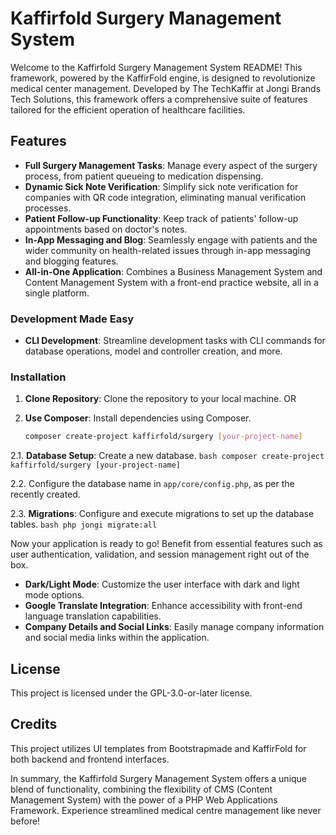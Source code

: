 # Kaffirfold Surgery Management System

Welcome to the Kaffirfold Surgery Management System README! This framework, powered by the KaffirFold engine, is designed to revolutionize medical center management. Developed by The TechKaffir at Jongi Brands Tech Solutions, this framework offers a comprehensive suite of features tailored for the efficient operation of healthcare facilities.

## Features

- **Full Surgery Management Tasks**: Manage every aspect of the surgery process, from patient queueing to medication dispensing.
- **Dynamic Sick Note Verification**: Simplify sick note verification for companies with QR code integration, eliminating manual verification processes.
- **Patient Follow-up Functionality**: Keep track of patients' follow-up appointments based on doctor's notes.
- **In-App Messaging and Blog**: Seamlessly engage with patients and the wider community on health-related issues through in-app messaging and blogging features.
- **All-in-One Application**: Combines a Business Management System and Content Management System with a front-end practice website, all in a single platform.

### Development Made Easy

- **CLI Development**: Streamline development tasks with CLI commands for database operations, model and controller creation, and more.

### Installation

1. **Clone Repository**: Clone the repository to your local machine. OR
   
2. **Use Composer**: Install dependencies using Composer.
    ```bash
    composer create-project kaffirfold/surgery [your-project-name]
    ```
2.1. **Database Setup**: Create a new database.
    ```bash
    composer create-project kaffirfold/surgery [your-project-name]
    ```
    
2.2. Configure the database name in `app/core/config.php`, as per the recently created.

2.3. **Migrations**: Configure and execute migrations to set up the database tables.
    ```bash
    php jongi migrate:all
    ```

Now your application is ready to go! Benefit from essential features such as user authentication, validation, and session management right out of the box.

- **Dark/Light Mode**: Customize the user interface with dark and light mode options.
- **Google Translate Integration**: Enhance accessibility with front-end language translation capabilities.
- **Company Details and Social Links**: Easily manage company information and social media links within the application.

## License

This project is licensed under the GPL-3.0-or-later license.

## Credits

This project utilizes UI templates from Bootstrapmade and KaffirFold for both backend and frontend interfaces.

In summary, the Kaffirfold Surgery Management System offers a unique blend of functionality, combining the flexibility of CMS (Content Management System) with the power of a PHP Web Applications Framework. Experience streamlined medical centre management like never before!
